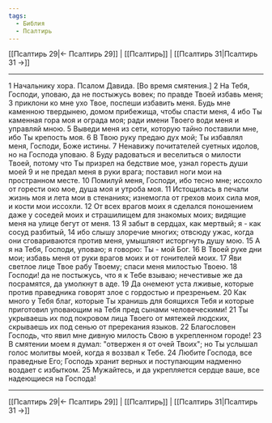 ```yaml
---
tags:
  - Библия
  - Псалтирь
---
```

[[Псалтирь 29|← Псалтирь 29]] | [[Псалтирь]] | [[Псалтирь 31|Псалтирь 31 →]]

---
1 Начальнику хора. Псалом Давида. [Во время смятения.]
2 На Тебя, Господи, уповаю, да не постыжусь вовек; по правде Твоей избавь меня;
3 приклони ко мне ухо Твое, поспеши избавить меня. Будь мне каменною твердынею, домом прибежища, чтобы спасти меня,
4 ибо Ты каменная гора моя и ограда моя; ради имени Твоего води меня и управляй мною.
5 Выведи меня из сети, которую тайно поставили мне, ибо Ты крепость моя.
6 В Твою руку предаю дух мой; Ты избавлял меня, Господи, Боже истины.
7 Ненавижу почитателей суетных идолов, но на Господа уповаю.
8 Буду радоваться и веселиться о милости Твоей, потому что Ты призрел на бедствие мое, узнал горесть души моей
9 и не предал меня в руки врага; поставил ноги мои на пространном месте.
10 Помилуй меня, Господи, ибо тесно мне; иссохло от горести око мое, душа моя и утроба моя.
11 Истощилась в печали жизнь моя и лета мои в стенаниях; изнемогла от грехов моих сила моя, и кости мои иссохли.
12 От всех врагов моих я сделался поношением даже у соседей моих и страшилищем для знакомых моих; видящие меня на улице бегут от меня.
13 Я забыт в сердцах, как мертвый; я - как сосуд разбитый,
14 ибо слышу злоречие многих; отвсюду ужас, когда они сговариваются против меня, умышляют исторгнуть душу мою.
15 А я на Тебя, Господи, уповаю; я говорю: Ты - мой Бог.
16 В Твоей руке дни мои; избавь меня от руки врагов моих и от гонителей моих.
17 Яви светлое лице Твое рабу Твоему; спаси меня милостью Твоею.
18 Господи! да не постыжусь, что я к Тебе взываю; нечестивые же да посрамятся, да умолкнут в аде.
19 Да онемеют уста лживые, которые против праведника говорят злое с гордостью и презреньем.
20 Как много у Тебя благ, которые Ты хранишь для боящихся Тебя и которые приготовил уповающим на Тебя пред сынами человеческими!
21 Ты укрываешь их под покровом лица Твоего от мятежей людских, скрываешь их под сенью от пререкания языков.
22 Благословен Господь, что явил мне дивную милость Свою в укрепленном городе!
23 В смятении моем я думал: "отвержен я от очей Твоих"; но Ты услышал голос молитвы моей, когда я воззвал к Тебе.
24 Любите Господа, все праведные Его; Господь хранит верных и поступающим надменно воздает с избытком.
25 Мужайтесь, и да укрепляется сердце ваше, все надеющиеся на Господа!

---
[[Псалтирь 29|← Псалтирь 29]] | [[Псалтирь]] | [[Псалтирь 31|Псалтирь 31 →]]